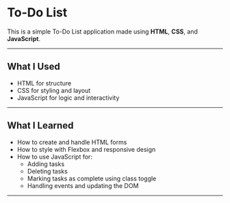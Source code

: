 # To-Do List

This is a simple To-Do List application made using **HTML**, **CSS**, and **JavaScript**.

---

##  What I Used
- HTML for structure
- CSS for styling and layout
- JavaScript for logic and interactivity

---

##  What I Learned
- How to create and handle HTML forms
- How to style with Flexbox and responsive design
- How to use JavaScript for:
  - Adding tasks
  - Deleting tasks
  - Marking tasks as complete using class toggle
  - Handling events and updating the DOM

---
